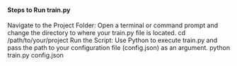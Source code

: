 

#### Steps to Run train.py
Navigate to the Project Folder: Open a terminal or command prompt and change the directory to where your train.py file is located.
cd /path/to/your/project
Run the Script: Use Python to execute train.py and pass the path to your configuration file (config.json) as an argument.
python train.py config.json
